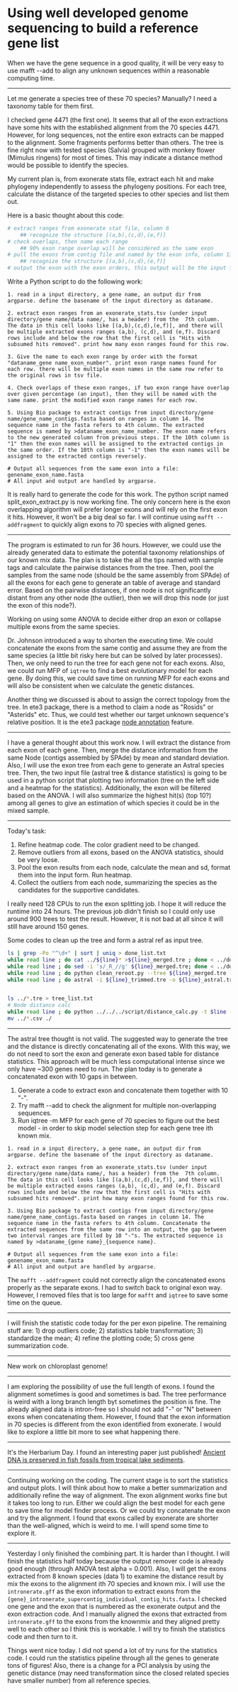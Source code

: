 # Using well developed genome sequencing to build a reference gene list
When we have the gene sequence in a good quality, it will be very easy to use mafft --add to align any unknown sequences within a reasonable computing time.

---

Let me generate a species tree of these 70 species? Manually? I need a taxonomy table for them first. 

I checked gene 4471 (the first one). It seems that all of the exon extractions have some hits with the established alignment from the 70 species 4471. However, for long sequences, not the entire exon extracts can be mapped to the alignment. Some fragments performs better than others. The tree is fine right now with tested species (Salvia) grouped with monkey flower (Mimulus ringens) for most of times. This may indicate a distance method would be possible to identify the species.

My current plan is, from exonerate stats file, extract each hit and make phylogeny independently to assess the phylogeny positions. For each tree, calculate the distance of the targeted species to other species and list them out.

Here is a basic thought about this code:
```python
# extract ranges from exonerate stat file, column 6
    ## recognize the structure [(a,b),(c,d),(e,f)]
# check overlaps, then name each range
    ## 90% exon range overlap will be considered as the same exon
# pull the exons from contig file and named by the exon info, column 13
    ## recognize the structure [(a,b),(c,d),(e,f)]
# output the exon with the exon orders, this output will be the input file for mafft --add
```

Write a Python script to do the following work:
```
1. read in a input directory, a gene name, an output dir from argparse. define the basename of the input directory as dataname.

2. extract exon ranges from an exonerate_stats.tsv (under input directory/gene name/data name/, has a header) from the  7th column. The data in this cell looks like [(a,b),(c,d),(e,f)], and there will be multiple extracted exons ranges (a,b), (c,d), and (e,f). Discard rows include and below the row that the first cell is "Hits with subsumed hits removed". print how many exon ranges found for this row.

3. Give the name to each exon range by order with the format "dataname_gene name_exon_number". print exon range names found for each row. there will be multiple exon names in the same row refer to the original rows in tsv file.

4. Check overlaps of these exon ranges, if two exon range have overlap over given percentage (an input), then they will be named with the same name. print the modified exon range names for each row.

5. Using Bio package to extract contigs from input directory/gene name/gene_name_contigs.fasta based on ranges in column 14. The sequence name in the fasta refers to 4th column. The extracted sequence is named by >dataname_exon_name_number. The exon name refers to the new generated column from previous steps. If the 10th column is "1" then the exon names will be assigned to the extracted contigs in the same order. If the 10th column is "-1" then the exon names will be assigned to the extracted contigs reversely.

# Output all sequences from the same exon into a file: genename_exon_name.fasta
# All input and output are handled by argparse.
```

It is really hard to generate the code for this work. The python script named split_exon_extract.py is now working fine. The only concern here is the exon overlapping algorithm will prefer longer exons and will rely on the first exon it hits. However, it won't be a big deal so far. I will continue using `mafft --addfragment` to quickly align exons to 70 species with aligned genes.

---

The program is estimated to run for 36 hours. However, we could use the already generated data to estimate the potential taxonomy relationships of our known mix data. The plan is to take the all the tips named with sample tags and calculate the pairwise distances from the tree. Then, pool the samples from the same node (should be the same assembly from SPAde) of all the exons for each gene to generate an table of average and standard error. Based on the pairwise distances, if one node is not significantly distant from any other node (the outlier), then we will drop this node (or just the exon of this node?).

Working on using some ANOVA to decide either drop an exon or collapse multiple exons from the same species.

Dr. Johnson introduced a way to shorten the executing time. We could concatenate the exons from the same contig and assume they are from the same species (a little bit risky here but can be solved by later processes). Then, we only need to run the tree for each gene not for each exons. Also, we could run MFP of `iqtree` to find a best evolutionary model for each gene. By doing this, we could save time on running MFP for each exons and will also be consistent when we calculate the genetic distances.

Another thing we discussed is about to assign the correct topology from the tree. In ete3 package, there is a method to claim a node as "Rosids" or "Asterids" etc. Thus, we could test whether our target unknown sequence's relative position. It is the ete3 package [node annotation](http://etetoolkit.org/docs/latest/tutorial/tutorial_trees.html#node-annotation) feature.

---

I have a general thought about this work now. I will extract the distance from each exon of each gene. Then, merge the distance information from the same Node (contigs assembled by SPAde) by mean and standard deviation. Also, I will use the exon tree from each gene to generate an Astral species tree. Then, the two input file (astral tree & distance statistics) is going to be used in a python script that plotting two information (tree on the left side and a heatmap for the statistics). Additionally, the exon will be filtered based on the ANOVA. I will also summarize the highest hit(s) (top 10?) among all genes to give an estimation of which species it could be in the mixed sample.

---

Today's task:
1. Refine heatmap code. The color gradient need to be changed. 
2. Remove outliers from all exons, based on the ANOVA statistics, should be very loose.
3. Pool the exon results from each node, calculate the mean and sd, format them into the input form. Run heatmap.
4. Collect the outliers from each node, summarizing the species as the candidates for the supportive candidates.

I really need 128 CPUs to run the exon splitting job. I hope it will reduce the runtime into 24 hours. The previous job didn't finish so I could only use around 900 trees to test the result. However, it is not bad at all since it will still have around 150 genes.

Some codes to clean up the tree and form a astral ref as input tree.
```bash
ls | grep -Po "^\d+" | sort | uniq > done_list.txt
while read line ; do cat ../${line}* >${line}_merged.tre ; done < ../done_list.txt
while read line ; do sed -i 's/_R_//g' ${line}_merged.tre; done < ../done_list.txt
while read line ; do python clean_reroot.py --tree ${line}_merged.tre --start_str knownmix --output ${line}_trimmed.tre ; done < ../done_list.txt
while read line ; do astral -i ${line}_trimmed.tre -o ${line}_astral.tre ; done < ../done_list.txt


ls ../*.tre > tree_list.txt
# Node distance calc
while read line ; do python ../../../script/distance_calc.py -t $line -n NODE -o $line.csv ; done < tree_list.txt
mv ../*.csv ./

```

---

The astral tree thought is not valid. The suggested way to generate the tree and the distance is directly concatenating all of the exons. With this way, we do not need to sort the exon and generate exon based table for distance statistics. This approach will be much less computational intense since we only have ~300 genes need to run. The plan today is to generate a concatenated exon with 10 gaps in between. 

1. Generate a code to extract exon and concatenate them together with 10 "-".
2. Try mafft --add to check the alignment for multiple non-overlapping sequences.
3. Run iqtree -m MFP for each gene of 70 species to figure out the best model - in order to skip model selection step for each gene tree ith known mix.

```
1. read in a input directory, a gene name, an output dir from argparse. define the basename of the input directory as dataname.

2. extract exon ranges from an exonerate_stats.tsv (under input directory/gene name/data name/, has a header) from the  7th column. The data in this cell looks like [(a,b),(c,d),(e,f)], and there will be multiple extracted exons ranges (a,b), (c,d), and (e,f). Discard rows include and below the row that the first cell is "Hits with subsumed hits removed". print how many exon ranges found for this row.

3. Using Bio package to extract contigs from input directory/gene name/gene_name_contigs.fasta based on ranges in column 14. The sequence name in the fasta refers to 4th column. Concatenate the extracted sequences from the same row into an output, the gap between two interval ranges are filled by 10 "-"s. The extracted sequence is named by >dataname_{gene name}_{sequence name}. 

# Output all sequences from the same exon into a file: genename_exon_name.fasta
# All input and output are handled by argparse.
```

The `mafft --addfragment` could not correctly align the concatenated exons properly as the separate exons. I had to switch back to original exon way. However, I removed files that is too large for `mafft` and `iqtree` to save some time on the queue.

---

I will finish the statistic code today for the per exon pipeline. The remaining stuff are: 1) drop outliers code; 2) statistics table transformation; 3) standardize the mean; 4) refine the plotting code; 5) cross gene summarization code.

---

New work on chloroplast genome!

---

I am exploring the possibility of use the full length of exons. I found the alignment sometimes is good and sometimes is bad. The tree performance is weird with a long branch length byt sometimes the position is fine. The already aligned data is intron-free so I should not add "-" or "N" between exons when concatenating them. However, I found that the exon information in 70 species is different from the exon identified from exonerate. I would like to explore a little bit more to see what happening there.

---

It's the Herbarium Day. I found an interesting paper just published! [Ancient DNA is preserved in fish fossils from tropical lake sediments](https://doi.org/10.1111/mec.17159).

---

Continuing working on the coding. The current stage is to sort the statistics and output plots. I will think about how to make a better summarization and additionally refine the way of alignment. The exon alignment works fine but it takes too long to run. Either we could align the best model for each gene to save time for model finder process. Or we could try concatenate the exon and try the alignment. I found that exons called by exonerate are shorter than the well-aligned, which is weird to me. I will spend some time to explore it.

---

Yesterday I only finished the combining part. It is harder than I thought. I will finish the statistics half today because the output remover code is already good enough (through ANOVA test alpha = 0.001). Also, I will get the exons extracted from 8 known species (data 1) to examine the distance result by mix the exons to the alignment ith 70 species and known mix. I will use the `intronerate.gff` as the exon information to extract exons from the `{gene}_intronerate_supercontig_individual_contig_hits.fasta`. I checked one gene and the exon that is numbered as the exonerate output and the exon extraction code. And I manually aligned the exons that extracted from `intronerate.gff` to the exons from the knownmix and they aligned pretty well to each other so I think this is workable. I will try to finish the statistics code and then turn to it.

Things went nice today. I did not spend a lot of try runs for the statistics code. I could run the statistics pipeline through all the genes to generate tons of figures! Also, there is a change for a PCI analysis by using the genetic distance (may need transformation since the closed related species have smaller number) from all reference species. 